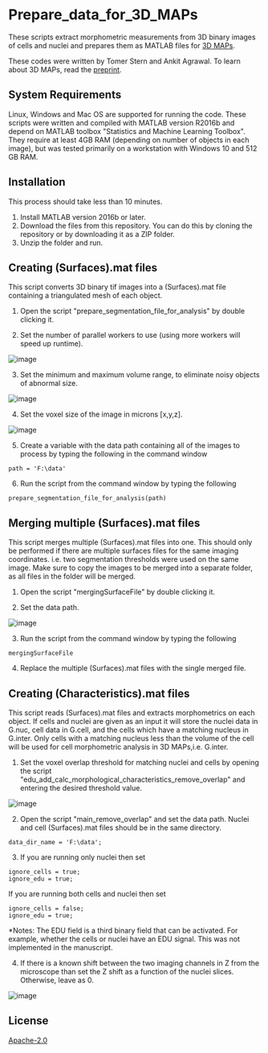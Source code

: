 # Prepare_data_for_3D_MAPs
These scripts extract morphometric measurements from 3D binary images of cells and nuclei and prepares them as MATLAB files for [3D MAPs](https://github.com/ZelzerLab/3D-MAPs/blob/main/README.md/). 

These codes were written by Tomer Stern and Ankit Agrawal. To learn about 3D MAPs, read the [preprint](https://www.biorxiv.org/content/10.1101/2020.07.28.225409v1/).

## System Requirements

Linux, Windows and Mac OS are supported for running the code. These scripts were written and compiled with MATLAB version R2016b and depend on MATLAB toolbox "Statistics and Machine Learning Toolbox". They require at least 4GB RAM (depending on number of objects in each image), but was tested primarily on a workstation with Windows 10 and 512 GB RAM.

## Installation

This process should take less than 10 minutes.

1. Install MATLAB version 2016b or later.
2. Download the files from this repository. You can do this by cloning the repository or by downloading it as a ZIP folder.
3. Unzip the folder and run.



## Creating (Surfaces).mat files

This script converts 3D binary tif images into a (Surfaces).mat file containing a triangulated mesh of each object. 

1. Open the script "prepare_segmentation_file_for_analysis" by double clicking it.

2. Set the number of parallel workers to use (using more workers will speed up runtime).

![image](https://user-images.githubusercontent.com/58815992/112824484-4066c000-9093-11eb-9998-77b9b31bf9e5.png)

3. Set the minimum and maximum volume range, to eliminate noisy objects of abnormal size.

![image](https://user-images.githubusercontent.com/58815992/112824756-96d3fe80-9093-11eb-8ddc-2ba7aaa047ff.png)

4. Set the voxel size of the image in microns [x,y,z].

![image](https://user-images.githubusercontent.com/58815992/112825156-18c42780-9094-11eb-9506-9789a5886726.png)

5. Create a variable with the data path containing all of the images to process by typing the following in the command window



 ```
path = 'F:\data'
```

6. Run the script from the command window by typing the following
 ```
prepare_segmentation_file_for_analysis(path)
```

## Merging multiple (Surfaces).mat files
This script merges multiple (Surfaces).mat files into one. This should only be performed if there are multiple surfaces files for the same imaging coordinates. i.e. two segmentation thresholds were used on the same image. Make sure to copy the images to be merged into a separate folder, as all files in the folder will be merged. 


1. Open the script "mergingSurfaceFile" by double clicking it.

2. Set the data path.

![image](https://user-images.githubusercontent.com/58815992/112827256-c0daf000-9096-11eb-8e57-147f8635f496.png)

3. Run the script from the command window by typing the following
 ```
mergingSurfaceFile
```

4. Replace the multiple (Surfaces).mat files with the single merged file.

## Creating (Characteristics).mat files
This script reads (Surfaces).mat files and extracts morphometrics on each object. If cells and nuclei are given as an input it will store the nuclei data in G.nuc, cell data in G.cell, and the cells which have a matching nucleus in G.inter. Only cells with a matching nucleus less than the volume of the cell will be used for cell morphometric analysis in 3D MAPs,i.e. G.inter. 

1. Set the voxel overlap threshold for matching nuclei and cells by opening the script "edu_add_calc_morphological_characteristics_remove_overlap" and entering the desired threshold value. 

![image](https://user-images.githubusercontent.com/58815992/112834331-870ee700-90a0-11eb-8f2d-e2f9d90053de.png)

2. Open the script "main_remove_overlap" and set the data path. Nuclei and cell (Surfaces).mat files should be in the same directory.


 ```
data_dir_name = 'F:\data';
```
3. If you are running only nuclei then set 

```
ignore_cells = true;
ignore_edu = true;
```

If you are running both cells and nuclei then set


```
ignore_cells = false;
ignore_edu = true;
```

*Notes: The EDU field is a third binary field that can be activated. For example, whether the cells or nuclei have an EDU signal. This was not implemented in the manuscript.
 
4. If there is a known shift between the two imaging channels in Z from the microscope than set the Z shift as a function of the nuclei slices. Otherwise, leave as 0.

![image](https://user-images.githubusercontent.com/58815992/112835803-6f386280-90a2-11eb-925b-1f58224a8cdd.png)


## License
[Apache-2.0](https://opensource.org/licenses/Apache-2.0)
